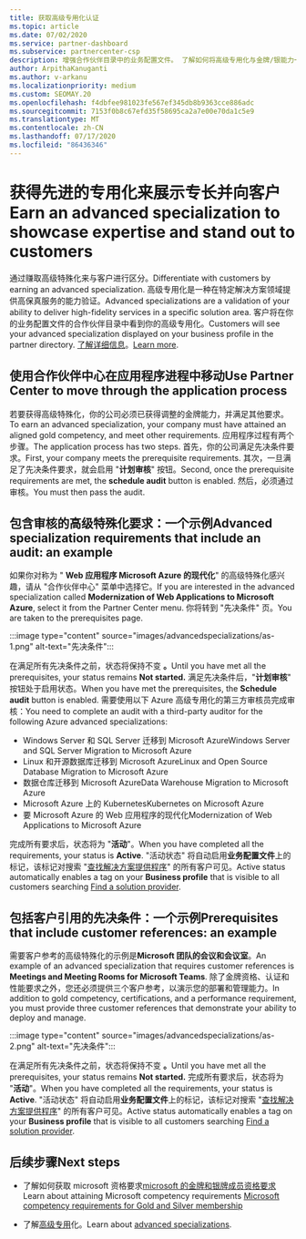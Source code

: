 ```yaml
---
title: 获取高级专用化认证
ms.topic: article
ms.date: 07/02/2020
ms.service: partner-dashboard
ms.subservice: partnercenter-csp
description: 增强合作伙伴目录中的业务配置文件。 了解如何将高级专用化与金牌/银能力一起获得。
author: ArpithaKanuganti
ms.author: v-arkanu
ms.localizationpriority: medium
ms.custom: SEOMAY.20
ms.openlocfilehash: f4dbfee981023fe567ef345db8b9363cce886adc
ms.sourcegitcommit: 7153f0b8c67efd35f58695ca2a7e00e70da1c5e9
ms.translationtype: MT
ms.contentlocale: zh-CN
ms.lasthandoff: 07/17/2020
ms.locfileid: "86436346"
---
```

# <a name="earn-an-advanced-specialization-to-showcase-expertise-and-stand-out-to-customers"></a><span data-ttu-id="a1aa8-104">获得先进的专用化来展示专长并向客户</span><span class="sxs-lookup"><span data-stu-id="a1aa8-104">Earn an advanced specialization to showcase expertise and stand out to customers</span></span> 

<span data-ttu-id="a1aa8-105">通过赚取高级特殊化来与客户进行区分。</span><span class="sxs-lookup"><span data-stu-id="a1aa8-105">Differentiate with customers by earning an advanced specialization.</span></span> <span data-ttu-id="a1aa8-106">高级专用化是一种在特定解决方案领域提供高保真服务的能力验证。</span><span class="sxs-lookup"><span data-stu-id="a1aa8-106">Advanced specializations are a validation of your ability to deliver high-fidelity services in a specific solution area.</span></span> <span data-ttu-id="a1aa8-107">客户将在你的业务配置文件的合作伙伴目录中看到你的高级专用化。</span><span class="sxs-lookup"><span data-stu-id="a1aa8-107">Customers will see your advanced specialization displayed on your business profile in the partner directory.</span></span> <span data-ttu-id="a1aa8-108">[了解详细信息](https://partner.microsoft.com/membership/advanced-specialization)。</span><span class="sxs-lookup"><span data-stu-id="a1aa8-108">[Learn more](https://partner.microsoft.com/membership/advanced-specialization).</span></span>

## <a name="use-partner-center-to-move-through-the-application-process"></a><span data-ttu-id="a1aa8-109">使用合作伙伴中心在应用程序进程中移动</span><span class="sxs-lookup"><span data-stu-id="a1aa8-109">Use Partner Center to move through the application process</span></span>

<span data-ttu-id="a1aa8-110">若要获得高级特殊化，你的公司必须已获得调整的金牌能力，并满足其他要求。</span><span class="sxs-lookup"><span data-stu-id="a1aa8-110">To earn an advanced specialization, your company must have attained an aligned gold competency, and meet other requirements.</span></span> <span data-ttu-id="a1aa8-111">应用程序过程有两个步骤。</span><span class="sxs-lookup"><span data-stu-id="a1aa8-111">The application process has two steps.</span></span> <span data-ttu-id="a1aa8-112">首先，你的公司满足先决条件要求。</span><span class="sxs-lookup"><span data-stu-id="a1aa8-112">First, your company meets the prerequisite requirements.</span></span> <span data-ttu-id="a1aa8-113">其次，一旦满足了先决条件要求，就会启用 "**计划审核**" 按钮。</span><span class="sxs-lookup"><span data-stu-id="a1aa8-113">Second, once the prerequisite requirements are met, the **schedule audit** button is enabled.</span></span> <span data-ttu-id="a1aa8-114">然后，必须通过审核。</span><span class="sxs-lookup"><span data-stu-id="a1aa8-114">You must then pass the audit.</span></span> 

## <a name="advanced-specialization-requirements-that-include-an-audit-an-example"></a><span data-ttu-id="a1aa8-115">包含审核的高级特殊化要求：一个示例</span><span class="sxs-lookup"><span data-stu-id="a1aa8-115">Advanced specialization requirements that include an audit: an example</span></span>

<span data-ttu-id="a1aa8-116">如果你对称为 " **Web 应用程序 Microsoft Azure 的现代化**" 的高级特殊化感兴趣，请从 "合作伙伴中心" 菜单中选择它。</span><span class="sxs-lookup"><span data-stu-id="a1aa8-116">If you are interested in the advanced specialization called **Modernization of Web Applications to Microsoft Azure**, select it from the Partner Center menu.</span></span> <span data-ttu-id="a1aa8-117">你将转到 "先决条件" 页。</span><span class="sxs-lookup"><span data-stu-id="a1aa8-117">You are taken to the prerequisites page.</span></span>

:::image type="content" source="images/advancedspecializations/as-1.png" alt-text="先决条件":::


<span data-ttu-id="a1aa8-119">在满足所有先决条件之前，状态将保持不变 **。**</span><span class="sxs-lookup"><span data-stu-id="a1aa8-119">Until you have met all the prerequisites, your status remains **Not started.**</span></span> <span data-ttu-id="a1aa8-120">满足先决条件后，"**计划审核**" 按钮处于启用状态。</span><span class="sxs-lookup"><span data-stu-id="a1aa8-120">When you have met the prerequisites, the **Schedule audit** button is enabled.</span></span> <span data-ttu-id="a1aa8-121">需要使用以下 Azure 高级专用化的第三方审核员完成审核：</span><span class="sxs-lookup"><span data-stu-id="a1aa8-121">You need to complete an audit with a third-party auditor for the following Azure advanced specializations:</span></span>
 
- <span data-ttu-id="a1aa8-122">Windows Server 和 SQL Server 迁移到 Microsoft Azure</span><span class="sxs-lookup"><span data-stu-id="a1aa8-122">Windows Server and SQL Server Migration to Microsoft Azure</span></span>
- <span data-ttu-id="a1aa8-123">Linux 和开源数据库迁移到 Microsoft Azure</span><span class="sxs-lookup"><span data-stu-id="a1aa8-123">Linux and Open Source Database Migration to Microsoft Azure</span></span>
- <span data-ttu-id="a1aa8-124">数据仓库迁移到 Microsoft Azure</span><span class="sxs-lookup"><span data-stu-id="a1aa8-124">Data Warehouse Migration to Microsoft Azure</span></span>
- <span data-ttu-id="a1aa8-125">Microsoft Azure 上的 Kubernetes</span><span class="sxs-lookup"><span data-stu-id="a1aa8-125">Kubernetes on Microsoft Azure</span></span>
- <span data-ttu-id="a1aa8-126">要 Microsoft Azure 的 Web 应用程序的现代化</span><span class="sxs-lookup"><span data-stu-id="a1aa8-126">Modernization of Web Applications to Microsoft Azure</span></span>


<span data-ttu-id="a1aa8-127">完成所有要求后，状态将为 "**活动**"。</span><span class="sxs-lookup"><span data-stu-id="a1aa8-127">When you have completed all the requirements, your status is **Active**.</span></span> <span data-ttu-id="a1aa8-128">"活动状态" 将自动启用**业务配置文件**上的标记，该标记对搜索 "[查找解决方案提供程序](https://www.microsoft.com/solution-providers/home)" 的所有客户可见。</span><span class="sxs-lookup"><span data-stu-id="a1aa8-128">Active status automatically enables a tag on your **Business profile** that is visible to all customers searching [Find a solution provider](https://www.microsoft.com/solution-providers/home).</span></span>

## <a name="prerequisites-that-include-customer-references-an-example"></a><span data-ttu-id="a1aa8-129">包括客户引用的先决条件：一个示例</span><span class="sxs-lookup"><span data-stu-id="a1aa8-129">Prerequisites that include customer references: an example</span></span>

<span data-ttu-id="a1aa8-130">需要客户参考的高级特殊化的示例是**Microsoft 团队的会议和会议室**。</span><span class="sxs-lookup"><span data-stu-id="a1aa8-130">An example of an advanced specialization that requires customer references is **Meetings and Meeting Rooms for Microsoft Teams**.</span></span> <span data-ttu-id="a1aa8-131">除了金牌资格、认证和性能要求之外，您还必须提供三个客户参考，以演示您的部署和管理能力。</span><span class="sxs-lookup"><span data-stu-id="a1aa8-131">In addition to gold competency, certifications, and a performance requirement, you must provide three customer references that demonstrate your ability to deploy and manage.</span></span>

:::image type="content" source="images/advancedspecializations/as-2.png" alt-text="先决条件":::

<span data-ttu-id="a1aa8-133">在满足所有先决条件之前，状态将保持不变 **。**</span><span class="sxs-lookup"><span data-stu-id="a1aa8-133">Until you have met all the prerequisites, your status remains **Not started.**</span></span> <span data-ttu-id="a1aa8-134">完成所有要求后，状态将为 "**活动**"。</span><span class="sxs-lookup"><span data-stu-id="a1aa8-134">When you have completed all the requirements, your status is **Active**.</span></span> <span data-ttu-id="a1aa8-135">"活动状态" 将自动启用**业务配置文件**上的标记，该标记对搜索 "[查找解决方案提供程序](https://www.microsoft.com/solution-providers/home)" 的所有客户可见。</span><span class="sxs-lookup"><span data-stu-id="a1aa8-135">Active status automatically enables a tag on your **Business profile** that is visible to all customers searching [Find a solution provider](https://www.microsoft.com/solution-providers/home).</span></span>

## <a name="next-steps"></a><span data-ttu-id="a1aa8-136">后续步骤</span><span class="sxs-lookup"><span data-stu-id="a1aa8-136">Next steps</span></span>

- <span data-ttu-id="a1aa8-137">了解如何获取 microsoft 资格要求[microsoft 的金牌和银牌成员资格要求](learn-about-competencies.md)</span><span class="sxs-lookup"><span data-stu-id="a1aa8-137">Learn about attaining Microsoft competency requirements [Microsoft competency requirements for Gold and Silver membership](learn-about-competencies.md)</span></span>

- <span data-ttu-id="a1aa8-138">了解[高级专用](https://partner.microsoft.com/membership/advanced-specialization)化。</span><span class="sxs-lookup"><span data-stu-id="a1aa8-138">Learn about [advanced specializations](https://partner.microsoft.com/membership/advanced-specialization).</span></span>
